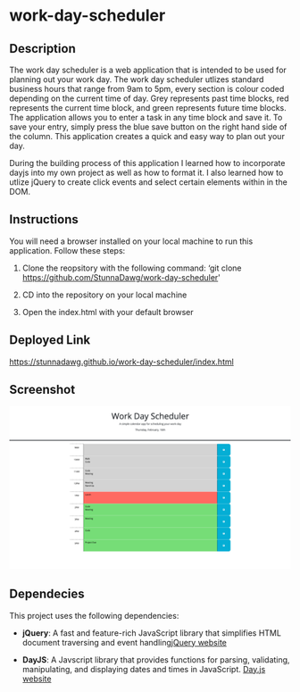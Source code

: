 # work-day-scheduler

## Description
The work day scheduler is a web application that is intended to be used for planning out your work day. The work day scheduler utlizes standard business hours that range from 9am to 5pm, every section is colour coded depending on the current time of day. Grey represents past time blocks, red represents the current time block, and green represents future time blocks. The application allows you to enter a task in any time block and save it. To save your entry, simply press the blue save button on the right hand side of the column. This application creates a quick and easy way to plan out your day.

During the building process of this application I learned how to incorporate dayjs into my own project as well as how to format it. I also learned how to utlize jQuery to create click events and select certain elements within in the DOM.

## Instructions 
You will need a browser installed on your local machine to run this application. Follow these steps:

1. Clone the reopsitory with the following command: ‘git clone https://github.com/StunnaDawg/work-day-scheduler'

2. CD into the repository on your local machine

3. Open the index.html with your default browser

## Deployed Link
https://stunnadawg.github.io/work-day-scheduler/index.html

## Screenshot
![Alt text](./Develop/image/127.0.0.1_5500_index.html%20(2).png 
"Screenshot")

## Dependecies

This project uses the following dependencies:

- **jQuery**: A fast and feature-rich JavaScript library that simplifies HTML document traversing and event handling[jQuery website](https://jquery.com/)

- **DayJS**: A Javscript library that provides functions for parsing, validating, manipulating, and displaying dates and times in JavaScript. [Day.js website](https://day.js.org/)

